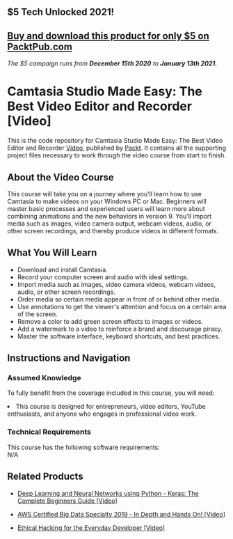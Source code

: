 ## $5 Tech Unlocked 2021!
[Buy and download this product for only $5 on PacktPub.com](https://www.packtpub.com/)
-----
*The $5 campaign         runs from __December 15th 2020__ to __January 13th 2021.__*

# Camtasia Studio Made Easy: The Best Video Editor and Recorder [Video]
This is the code repository for Camtasia Studio Made Easy: The Best Video Editor and Recorder [Video](https://www.packtpub.com/application-development/camtasia-studio-made-easy-best-video-editor-and-recorder-video), published by [Packt](https://www.packtpub.com/?utm_source=github). It contains all the supporting project files necessary to work through the video course from start to finish.

## About the Video Course
This course will take you on a journey where you'll learn how to use Camtasia to make videos on your Windows PC or Mac. Beginners will master basic processes and experienced users will learn more about combining animations and the new behaviors in version 9. You'll import media such as images, video camera output, webcam videos, audio, or other screen recordings, and thereby produce videos in different formats.

<H2>What You Will Learn</H2>
<DIV class=book-info-will-learn-text>
<UL>
<LI> Download and install Camtasia.</LI>
<LI> Record your computer screen and audio with ideal settings. </LI>
<LI> Import media such as images, video camera videos, webcam videos, audio, or other screen recordings.</LI>
<LI> Order media so certain media appear in front of or behind other media. </LI>
<LI> Use annotations to get the viewer's attention and focus on a certain area of the screen. </LI>
<LI> Remove a color to add green screen effects to images or videos. </LI>
<LI> Add a watermark to a video to reinforce a brand and discourage piracy. </LI>
<LI> Master the software interface, keyboard shortcuts, and best practices. </LI>
</UL></DIV>

## Instructions and Navigation
### Assumed Knowledge
To fully benefit from the coverage included in this course, you will need:<br/>
<DIV class=book-info-will-learn-text>
<LI> This course is designed for entrepreneurs, video editors, YouTube enthusiasts, and anyone who engages in professional video work.</LI>
</UL><DIV>

### Technical Requirements
This course has the following software requirements:<br/>
N/A

## Related Products
* [Deep Learning and Neural Networks using Python - Keras: The Complete Beginners Guide [Video]](https://www.packtpub.com/application-development/deep-learning-and-neural-networks-using-python-keras-complete-beginners-guid)

* [AWS Certified Big Data Specialty 2019 - In Depth and Hands On! [Video]](https://www.packtpub.com/application-development/aws-certified-big-data-specialty-2019-depth-and-hands-video)

* [Ethical Hacking for the Everyday Developer [Video]](https://www.packtpub.com/networking-and-servers/ethical-hacking-everyday-developer-video)
